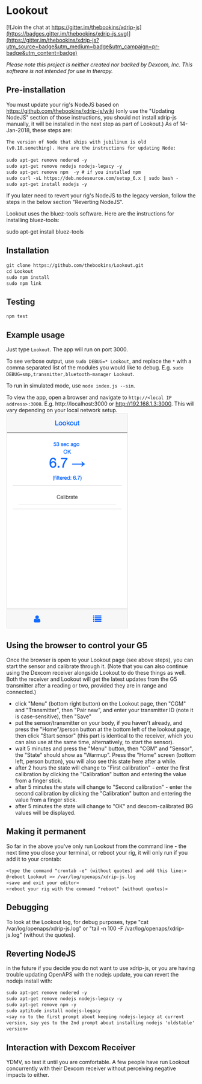 # Lookout

[![Join the chat at https://gitter.im/thebookins/xdrip-js](https://badges.gitter.im/thebookins/xdrip-js.svg)](https://gitter.im/thebookins/xdrip-js?utm_source=badge&utm_medium=badge&utm_campaign=pr-badge&utm_content=badge)

*Please note this project is neither created nor backed by Dexcom, Inc. This software is not intended for use in therapy.*

## Pre-installation
You must update your rig's NodeJS based on https://github.com/thebookins/xdrip-js/wiki (only use the "Updating NodeJS" section of those instructions, you should not install xdrip-js manually, it will be installed in the next step as part of Lookout.)
As of 14-Jan-2018, these steps are:
```
The version of Node that ships with jubilinux is old (v0.10.something). Here are the instructions for updating Node:

sudo apt-get remove nodered -y
sudo apt-get remove nodejs nodejs-legacy -y
sudo apt-get remove npm  -y # if you installed npm
sudo curl -sL https://deb.nodesource.com/setup_6.x | sudo bash -
sudo apt-get install nodejs -y
```
If you later need to revert your rig's NodeJS to the legacy version, follow the steps in the below section "Reverting NodeJS".

Lookout uses the bluez-tools software. Here are the instructions for installing bluez-tools:

sudo apt-get install bluez-tools


## Installation
```
git clone https://github.com/thebookins/Lookout.git
cd Lookout
sudo npm install
sudo npm link
```
## Testing
```
npm test
```

## Example usage
Just type `Lookout`. The app will run on port 3000.

To see verbose output, use `sudo DEBUG=* Lookout`, and replace the `*` with a comma separated list of the modules you would like to debug. E.g. `sudo DEBUG=smp,transmitter,bluetooth-manager Lookout`.

To run in simulated mode, use `node index.js --sim`.

To view the app, open a browser and navigate to `http://<local IP address>:3000`. E.g. http://localhost:3000 or http://192.168.1.3:3000. This will vary depending on your local network setup.
![app](images/home.png)

## Using the browser to control your G5
Once the browser is open to your Lookout page (see above steps), you can start the sensor and calibrate through it. (Note that you can also continue using the Dexcom receiver alongside Lookout to do these things as well. Both the receiver and Lookout will get the latest updates from the G5 transmitter after a reading or two, provided they are in range and connected.)

* click "Menu" (bottom right button) on the Lookout page, then "CGM" and "Transmitter", then "Pair new", and enter your transmitter ID (note it is case-sensitive), then "Save"
* put the sensor/transmitter on your body, if you haven't already, and press the "Home"/person button at the bottom left of the lookout page, then click "Start sensor" (this part is identical to the receiver, which you can also use at the same time, alternatively, to start the sensor).
* wait 5 minutes and press the "Menu" button, then "CGM" and "Sensor", the "State" should show as "Warmup". Press the "Home" screen (bottom left, person button), you will also see this state here after a while.
* after 2 hours the state will change to "First calibration" - enter the first calibration by clicking the "Calibration" button and entering the value from a finger stick.
* after 5 minutes the state will change to "Second calibration" - enter the second calibration by clicking the "Calibration" button and entering the value from a finger stick.
* after 5 minutes the state will change to "OK" and dexcom-calibrated BG values will be displayed.

## Making it permanent
So far in the above you've only run Lookout from the command line - the next time you close your terminal, or reboot your rig, it will only run if you add it to your crontab:
```
<type the command "crontab -e" (without quotes) and add this line:>
@reboot Lookout >> /var/log/openaps/xdrip-js.log
<save and exit your editor>
<reboot your rig with the command "reboot" (without quotes)>
```

## Debugging
To look at the Lookout log, for debug purposes, type "cat /var/log/openaps/xdrip-js.log" or "tail -n 100 -F /var/log/openaps/xdrip-js.log" (without the quotes).

## Reverting NodeJS

in the future if you decide you do not want to use xdrip-js, or you are having trouble updating OpenAPS with the nodejs update, you can revert the nodejs install with:
```
sudo apt-get remove nodered -y
sudo apt-get remove nodejs nodejs-legacy -y
sudo apt-get remove npm -y
sudo aptitude install nodejs-legacy
<say no to the first prompt about keeping nodejs-legacy at current version, say yes to the 2nd prompt about installing nodejs 'oldstable' version>
```

## Interaction with Dexcom Receiver
YDMV, so test it until you are comfortable. A few people have run Lookout concurrently with their Dexcom receiver without perceiving negative impacts to either.

